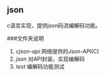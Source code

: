 ## json

c语言实现，提供json码流编解码功能。

###文件夹说明


1. *cjson-api*  网络提供的Json-API(C) 
2. *json*       对API封装，实现编解码
3. *test*       编解码功能测试